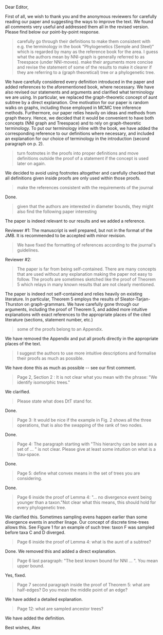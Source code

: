 Dear Editor,

First of all, we wish to thank you and the anonymous reviewers for carefully reading our paper and suggesting the ways to improve the text.
We found all comments very useful and addressed them all in the revised version.
Please find below our point-by-point response.


> carefully go through their definitions to make them consistent with e.g. the terminology in the book "Phylogenetics (Semple and Steel)" which is regarded by many as the reference book for the area. I guess what the authors mean by NNI-graph is generally referred to as Treespace (under NNI-moves).
> make their arguments more concise and revise the statement of some of the results to make it clearer if they are referring to a (graph theoretical) tree or a phylogenetic tree.

We have carefully considered every definition introduced in the paper and added references to the aforementioned book, where necessary.
We have also revised our statements and arguments and clarified what terminology we are using.
In particular, we replaced the graph-theoretic concept of aunt subtree by a direct explanation.
One motivation for our paper is random walks on graphs, including those employed in MCMC tree inference methods.
Furthermore, our paper relies heavily on ideas and methods from graph theory.
Hence, we decided that it would be convenient to have both concepts (NNI graph and Treespace) and to rely on graph-theoretic terminology.
To put our terminology inline with the book, we have added the corresponding reference to our definitions where necessary, and included an explanation for our choice of terminology in the introduction (second paragraph on p. 2).

> turn footnotes in the proofs into proper definitions and move definitions outside the proof of a statement if the concept is used later on again.

We decided to avoid using footnotes altogether and carefully checked that all definitions given inside proofs are only used within those proofs.

> make the references consistent with the requirements of the journal

Done.

> given that the authors are interested in diameter bounds, they might also find the following paper interesting

The paper is indeed relevant to our results and we added a reference.


Reviewer #1:
The manuscript is well prepared, but not in the format of the JMB. It is recommended to be accepted with minor revision.

> We have fixed the formatting of references according to the journal's guidelines.


Reviewer #2:

> The paper is far from being self-contained. There are many concepts that are used without any explanation making the paper not easy to follow. The proofs are sometimes sketched like the proof of Theorem 5 which relays in many known results that are not clearly mentioned.

The paper is indeed not self-contained and relies heavily on existing literature.
In particular, Theorem 5 employs the results of Sleator-Tarjan-Thurston on graph-grammars.
We have carefully gone through our arguments, including the proof of Theorem 5, and added more intuitive explanations with exact references to the appropriate places of the cited literature (sections, statement number, etc.)

> some of the proofs belong to an Appendix.

We have removed the Appendix and put all proofs directly in the appropriate places of the text.

> I suggest the authors to use more intuitive descriptions and formalise their proofs as much as possible.

We have done this as much as possible -- see our first comment.

> Page 2, Section 2 :  It is not clear what you mean with the phrase:  "We identify isomorphic trees."

We clarified.

> Please state what does DtT stand for.

Done.

> Page 3: It would be nice if the example in Fig. 2 shows all the three operations, that is also the swapping of the rank of two nodes.

Done.

> Page 4: The paragraph starting with "This hierarchy can be seen as a set of … " is not clear. Please give at least some intuition on what is a \tau-space.

Done.

> Page 5: define what convex means in the set of trees you are considering.

Done.

> Page 6 inside the proof of Lemma 4: "… no divergence event being younger than a taxon."Not clear what this means, this should hold for every phylogenetic tree.

We clarified this. Sometimes sampling evens happen earlier than some divergence events in another linage. Our concept of discrete time-trees allows this. See Figure 1 for an example of such tree: taxon F was sampled before taxa C and D diverged.

> Page 6 inside the proof of Lemma 4: what is the aunt of a subtree?

Done. We removed this and added a direct explanation.

> Page 6 last paragraph:  "The best known bound for NNI … ". You mean upper bound.

Yes, fixed.

> Page 7 second paragraph inside the proof of Theorem 5: what are half-edges? Do you mean the middle point of an edge?

We have added a detailed explanation.

> Page 12: what are sampled ancestor trees?

We have added the definition.

Best wishes,
Alex

